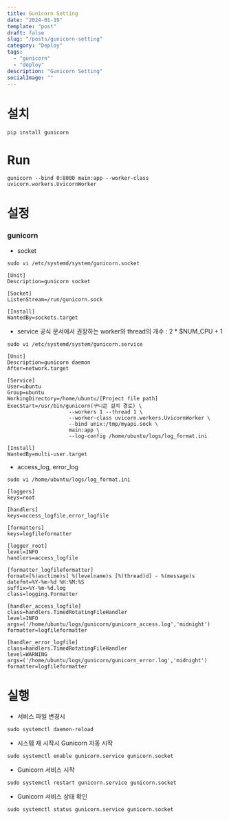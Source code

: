 ```yaml
---
title: Gunicorn Setting
date: "2024-01-19"
template: "post"
draft: false
slug: "/posts/gunicorn-setting"
category: "Deploy"
tags:
  - "gunicorn"
  - "deploy"
description: "Gunicorn Setting"
socialImage: ""
---
```


# 설치
```commandline
pip install gunicorn
```

# Run
```commandline
gunicorn --bind 0:8000 main:app --worker-class uvicorn.workers.UvicornWorker
```

# 설정
### gunicorn

- socket
```commandline
sudo vi /etc/systemd/system/gunicorn.socket
```
```
[Unit]
Description=gunicorn socket

[Socket]
ListenStream=/run/gunicorn.sock

[Install]
WantedBy=sockets.target
```

- service
공식 문서에서 권장하는 worker와 thread의 개수 : 2 * $NUM_CPU + 1
```commandline
sudo vi /etc/systemd/system/gunicorn.service
```
```
[Unit]
Description=gunicorn daemon
After=network.target

[Service]
User=ubuntu
Group=ubuntu
WorkingDirectory=/home/ubuntu/[Project file path]
ExecStart=/usr/bin/gunicorn(구니콘 설치 경로) \
					--workers 1 --thread 1 \
					--worker-class uvicorn.workers.UvicornWorker \
					--bind unix:/tmp/myapi.sock \
					main:app \
					--log-config /home/ubuntu/logs/log_format.ini

[Install]
WantedBy=multi-user.target
```

- access_log, error_log
```commandline
sudo vi /home/ubuntu/logs/log_format.ini
```
```
[loggers]
keys=root

[handlers]
keys=access_logfile,error_logfile

[formatters]
keys=logfileformatter

[logger_root]
level=INFO
handlers=access_logfile

[formatter_logfileformatter]
format=[%(asctime)s] %(levelname)s [%(thread)d] - %(message)s
datefmt=%Y-%m-%d %H:%M:%S
suffix=%Y-%m-%d.log
class=logging.Formatter

[handler_access_logfile]
class=handlers.TimedRotatingFileHandler
level=INFO
args=('/home/ubuntu/logs/gunicorn/gunicorn_access.log','midnight')
formatter=logfileformatter

[handler_error_logfile]
class=handlers.TimedRotatingFileHandler
level=WARNING
args=('/home/ubuntu/logs/gunicorn/gunicorn_error.log','midnight')
formatter=logfileformatter
```

# 실행

- 서비스 파일 변경시
```commandline
sudo systemctl daemon-reload
```

- 시스템 재 시작시 Gunicorn 자동 시작
```commandline
sudo systemctl enable gunicorn.service gunicorn.socket
```

- Gunicorn 서비스 시작
```commandline
sudo systemctl restart gunicorn.service gunicorn.socket
```

- Gunicorn 서비스 상태 확인
```commandline
sudo systemctl status gunicorn.service gunicorn.socket
```
